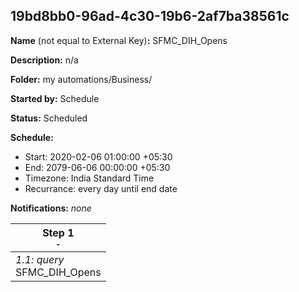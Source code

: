 ## 19bd8bb0-96ad-4c30-19b6-2af7ba38561c

**Name** (not equal to External Key)**:** SFMC_DIH_Opens

**Description:** n/a

**Folder:** my automations/Business/

**Started by:** Schedule

**Status:** Scheduled

**Schedule:**

* Start: 2020-02-06 01:00:00 +05:30
* End: 2079-06-06 00:00:00 +05:30
* Timezone: India Standard Time
* Recurrance: every day until end date

**Notifications:** _none_


| Step 1<br>_<small>-</small>_ |
| --- |
| _1.1: query_<br>SFMC_DIH_Opens |
